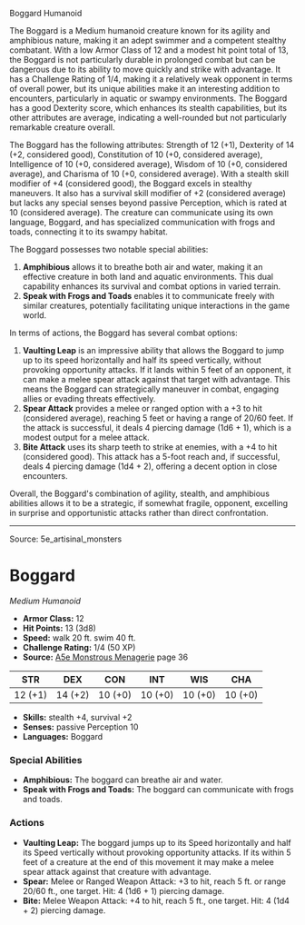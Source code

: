 <MonsterName/>Boggard</MonsterName>
<CreatureType/>Humanoid</CreatureType>

<summary>The Boggard is a Medium humanoid creature known for its agility and amphibious nature, making it an adept swimmer and a competent stealthy combatant. With a low Armor Class of 12 and a modest hit point total of 13, the Boggard is not particularly durable in prolonged combat but can be dangerous due to its ability to move quickly and strike with advantage. It has a Challenge Rating of 1/4, making it a relatively weak opponent in terms of overall power, but its unique abilities make it an interesting addition to encounters, particularly in aquatic or swampy environments. The Boggard has a good Dexterity score, which enhances its stealth capabilities, but its other attributes are average, indicating a well-rounded but not particularly remarkable creature overall.</summary>

<detail>

The Boggard has the following attributes: Strength of 12 (+1), Dexterity of 14 (+2, considered good), Constitution of 10 (+0, considered average), Intelligence of 10 (+0, considered average), Wisdom of 10 (+0, considered average), and Charisma of 10 (+0, considered average). With a stealth skill modifier of +4 (considered good), the Boggard excels in stealthy maneuvers. It also has a survival skill modifier of +2 (considered average) but lacks any special senses beyond passive Perception, which is rated at 10 (considered average). The creature can communicate using its own language, Boggard, and has specialized communication with frogs and toads, connecting it to its swampy habitat.

The Boggard possesses two notable special abilities: 
1. **Amphibious** allows it to breathe both air and water, making it an effective creature in both land and aquatic environments. This dual capability enhances its survival and combat options in varied terrain.
2. **Speak with Frogs and Toads** enables it to communicate freely with similar creatures, potentially facilitating unique interactions in the game world.

In terms of actions, the Boggard has several combat options:
1. **Vaulting Leap** is an impressive ability that allows the Boggard to jump up to its speed horizontally and half its speed vertically, without provoking opportunity attacks. If it lands within 5 feet of an opponent, it can make a melee spear attack against that target with advantage. This means the Boggard can strategically maneuver in combat, engaging allies or evading threats effectively.
2. **Spear Attack** provides a melee or ranged option with a +3 to hit (considered average), reaching 5 feet or having a range of 20/60 feet. If the attack is successful, it deals 4 piercing damage (1d6 + 1), which is a modest output for a melee attack.
3. **Bite Attack** uses its sharp teeth to strike at enemies, with a +4 to hit (considered good). This attack has a 5-foot reach and, if successful, deals 4 piercing damage (1d4 + 2), offering a decent option in close encounters.

Overall, the Boggard's combination of agility, stealth, and amphibious abilities allows it to be a strategic, if somewhat fragile, opponent, excelling in surprise and opportunistic attacks rather than direct confrontation.</detail>



---

Source: 5e_artisinal_monsters

# Boggard

*Medium* *Humanoid*

- **Armor Class:** 12
- **Hit Points:** 13 (3d8)
- **Speed:** walk 20 ft. swim 40 ft.
- **Challenge Rating:** 1/4 (50 XP)
- **Source:** [A5e Monstrous Menagerie](https://enpublishingrpg.com/products/level-up-monstrous-menagerie-a5e) page 36

| STR | DEX | CON | INT | WIS | CHA |
| --- | --- | --- | --- | --- | --- |
| 12 (+1) | 14 (+2) | 10 (+0) | 10 (+0) | 10 (+0) | 10 (+0) |

- **Skills:** stealth +4, survival +2
- **Senses:** passive Perception 10
- **Languages:** Boggard

### Special Abilities

- **Amphibious:** The boggard can breathe air and water.
- **Speak with Frogs and Toads:** The boggard can communicate with frogs and toads.

### Actions

- **Vaulting Leap:** The boggard jumps up to its Speed horizontally and half its Speed vertically without provoking opportunity attacks. If its within 5 feet of a creature at the end of this movement  it may make a melee spear attack against that creature with advantage.
- **Spear:** Melee or Ranged Weapon Attack: +3 to hit, reach 5 ft. or range 20/60 ft., one target. Hit: 4 (1d6 + 1) piercing damage.
- **Bite:** Melee Weapon Attack: +4 to hit, reach 5 ft., one target. Hit: 4 (1d4 + 2) piercing damage.




